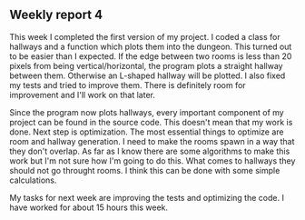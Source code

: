 ## Weekly report 4

This week I completed the first version of my project. I coded a class for hallways and a function which plots them into the dungeon.
This turned out to be easier than I expected. If the edge between two rooms is less than 20 pixels from being vertical/horizontal,
the program plots a straight hallway between them. Otherwise an L-shaped hallway will be plotted. I also fixed my tests and tried to
improve them. There is definitely room for improvement and I'll work on that later.

Since the program now plots hallways, every important component of my project can be found in the source code. This doesn't mean that
my work is done. Next step is optimization. The most essential things to optimize are room and hallway generation. I need to make the rooms 
spawn in a way that they don't overlap. As far as I know there are some algorithms to make this work but I'm not sure how I'm going to do this.
What comes to hallways they should not go throught rooms. I think this can be done with some simple calculations.

My tasks for next week are improving the tests and optimizing the code. I have worked for about 15 hours this week.

